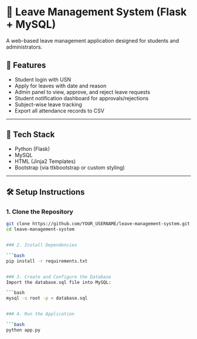# 📝 Leave Management System (Flask + MySQL)

A web-based leave management application designed for students and administrators.

## 🚀 Features

- Student login with USN
- Apply for leaves with date and reason
- Admin panel to view, approve, and reject leave requests
- Student notification dashboard for approvals/rejections
- Subject-wise leave tracking
- Export all attendance records to CSV

---

## 🧱 Tech Stack

- Python (Flask)
- MySQL
- HTML (Jinja2 Templates)
- Bootstrap (via ttkbootstrap or custom styling)
  
---

## 🛠️ Setup Instructions

### 1. Clone the Repository

```bash
git clone https://github.com/YOUR_USERNAME/leave-management-system.git
cd leave-management-system


### 2. Install Dependencies

```bash
pip install -r requirements.txt


### 3. Create and Configure the Database
Import the database.sql file into MySQL:

```bash
mysql -u root -p < database.sql


### 4. Run the Application

```bash
python app.py
